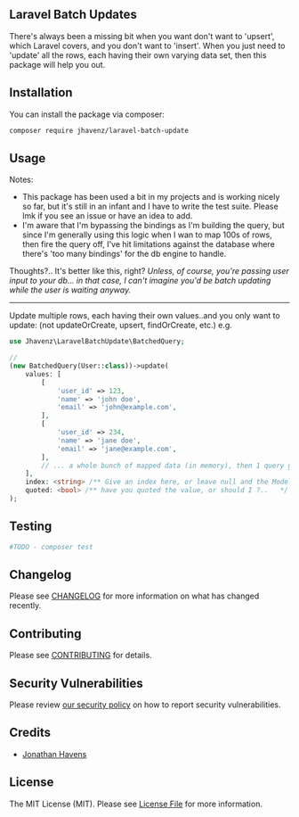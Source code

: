 ## Laravel Batch Updates
There's always been a missing bit when you want don't want to 'upsert', which Laravel covers, 
and you don't want to 'insert'. When you just need to 'update' all the rows, each having their
own varying data set, then this package will help you out.

## Installation
You can install the package via composer:

```bash
composer require jhavenz/laravel-batch-update
```

## Usage
Notes: 
- This package has been used a bit in my projects and is working nicely so far, but it's still in an infant
and I have to write the test suite. Please lmk if you see an issue or have an idea to add.
- I'm aware that I'm bypassing the bindings as I'm building the query, but since I'm generally using this
logic when I wan to map 100s of rows, then fire the query off, I've hit limitations against the database
where there's 'too many bindings' for the db engine to handle.
 
Thoughts?..
It's better like this, right?
_Unless, of course, you're passing user input to your db... in that case, I can't imagine you'd be batch
updating while the user is waiting anyway._

---

Update multiple rows, each having their own values..and you only want to update:
(not updateOrCreate, upsert, findOrCreate, etc.)
e.g.
```php
use Jhavenz\LaravelBatchUpdate\BatchedQuery;

// 
(new BatchedQuery(User::class))->update(
    values: [
        [
            'user_id' => 123,
            'name' => 'john doe',
            'email' => 'john@example.com',
        ],
        [
            'user_id' => 234,
            'name' => 'jane doe',
            'email' => 'jane@example.com',
        ],
        // ... a whole bunch of mapped data (in memory), then 1 query gets executed
    ],
    index: <string> /** Give an index here, or leave null and the Model's key will be used  */
    quoted: <bool> /** have you quoted the value, or should I ?..   */
);
```
## Testing

```bash
#TODO - composer test
```

## Changelog

Please see [CHANGELOG](CHANGELOG.md) for more information on what has changed recently.

## Contributing

Please see [CONTRIBUTING](https://github.com/spatie/.github/blob/main/CONTRIBUTING.md) for details.

## Security Vulnerabilities

Please review [our security policy](../../security/policy) on how to report security vulnerabilities.

## Credits

- [Jonathan Havens](https://github.com/jhavenz)

## License

The MIT License (MIT). Please see [License File](LICENSE.md) for more information.
